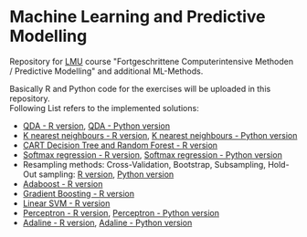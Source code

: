 # Machine Learning and Predictive Modelling
Repository for [LMU](https://www.compstat.statistik.uni-muenchen.de/) course "Fortgeschrittene Computerintensive Methoden / Predictive Modelling" and additional ML-Methods.

Basically R and Python code for the exercises will be uploaded in this repository.  
Following List refers to the implemented solutions:
* [QDA - R version](https://github.com/ptl93/MachineLearning_PredictiveModelling/blob/master/exercise1/exercise1_qda.R), [QDA - Python version](https://github.com/ptl93/MachineLearning_PredictiveModelling/blob/master/exercise1/exercise1_qda.ipynb)
* [K nearest neighbours - R version](https://github.com/ptl93/MachineLearning_PredictiveModelling/blob/master/exercise1/k_nearest_neighbors.R), [K nearest neighbours - Python version](https://github.com/ptl93/MachineLearning_PredictiveModelling/blob/master/exercise1/k_nearest_neighbors.py)
* [CART Decision Tree and Random Forest - R version](https://github.com/ptl93/MachineLearning_PredictiveModelling/blob/master/exercise2/CART_RandomForest.R)
* [Softmax regression - R version](https://github.com/ptl93/MachineLearning_PredictiveModelling/blob/master/exercise3/softmax_regression.R), [Softmax regression - Python version](https://github.com/ptl93/MachineLearning_PredictiveModelling/blob/master/exercise3/softmax_regression.py)
* Resampling methods: Cross-Validation, Bootstrap, Subsampling, Hold-Out sampling: [R version](https://github.com/ptl93/MachineLearning_PredictiveModelling/blob/master/exercise3/resampling_methods.R), [Python version](https://github.com/ptl93/MachineLearning_PredictiveModelling/blob/master/exercise3/resampling_methods.py)
* [Adaboost - R version](https://github.com/ptl93/MachineLearning_PredictiveModelling/blob/master/exercise4/adaboost.R)
* [Gradient Boosting - R version](https://github.com/ptl93/MachineLearning_PredictiveModelling/blob/master/exercise5/GradientBoosting.R)
* [Linear SVM - R version](https://github.com/ptl93/MachineLearning_PredictiveModelling/blob/master/exercise6/linearSVM.R)
* [Perceptron - R version](https://github.com/ptl93/MachineLearning_PredictiveModelling/blob/master/extra_ml/perceptron.R),  [Perceptron - Python version](https://github.com/ptl93/MachineLearning_PredictiveModelling/blob/master/extra_ml/perceptron.ipynb)
* [Adaline - R version](https://github.com/ptl93/MachineLearning_PredictiveModelling/blob/master/extra_ml/adaline.R), [Adaline - Python version](https://github.com/ptl93/MachineLearning_PredictiveModelling/blob/master/extra_ml/adaline.py)
